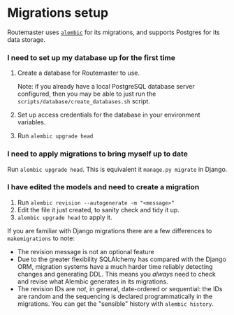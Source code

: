 # Migrations setup

Routemaster uses [`alembic`][alembic] for its migrations, and supports
Postgres for its data storage.


### I need to set up my database up for the first time

1. Create a database for Routemaster to use.

   Note: if you already have a local PostgreSQL database server configured,
   then you may be able to just run the `scripts/database/create_databases.sh`
   script.

2. Set up access credentials for the database in your environment variables.
3. Run `alembic upgrade head`


### I need to apply migrations to bring myself up to date

Run `alembic upgrade head`. This is equivalent it `manage.py migrate` in
Django.


### I have edited the models and need to create a migration

1. Run `alembic revision --autogenerate -m "<message>"`
2. Edit the file it just created, to sanity check and tidy it up.
3. `alembic upgrade head` to apply it.

If you are familiar with Django migrations there are a few differences to
`makemigrations` to note:

* The revision message is not an optional feature
* Due to the greater flexibility SQLAlchemy has compared with the
  Django ORM, migration systems have a much harder time reliably detecting
  changes and generating DDL. This means you _always_ need to check and revise
  what Alembic generates in its migrations.
* The revision IDs are _not_, in general, date-ordered or sequential: the IDs
  are random and the sequencing is declared programmatically in the migrations.
  You can get the "sensible" history with `alembic history`.

[alembic]: http://alembic.zzzcomputing.com/en/latest/
